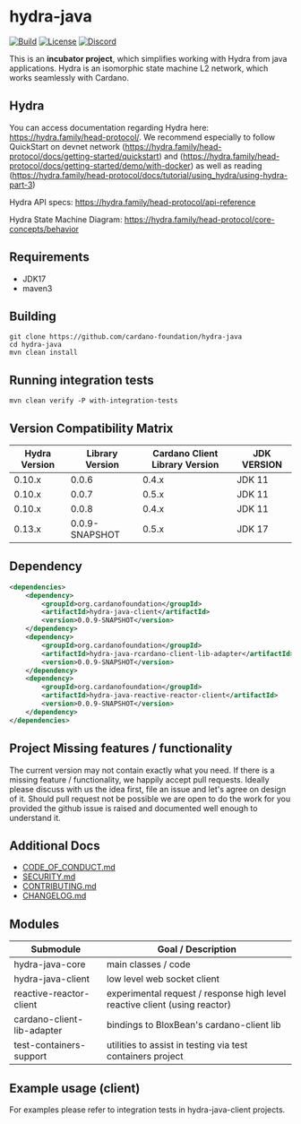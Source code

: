 # hydra-java

[![Build](https://github.com/cardano-foundation/hydra-java/actions/workflows/maven-build.yml/badge.svg)](https://github.com/cardano-foundation/hydra-java/actions/workflows/maven-build.yml)
[![License](https://img.shields.io:/github/license/cardano-foundation/hydra-java?label=license)](https://github.com/cardano-foundation/hydra-java/blob/master/LICENSE)
[![Discord](https://img.shields.io/discord/1022471509173882950)](https://discord.gg/4WVNHgQ7bP)

This is an **incubator project**, which simplifies working with Hydra from java applications. Hydra is an isomorphic state machine L2 network, which works seamlessly with Cardano.

## Hydra
You can access documentation regarding Hydra here: https://hydra.family/head-protocol/. We recommend especially to follow QuickStart on devnet network (https://hydra.family/head-protocol/docs/getting-started/quickstart) and (https://hydra.family/head-protocol/docs/getting-started/demo/with-docker) as well as reading (https://hydra.family/head-protocol/docs/tutorial/using_hydra/using-hydra-part-3)

Hydra API specs: https://hydra.family/head-protocol/api-reference

Hydra State Machine Diagram: https://hydra.family/head-protocol/core-concepts/behavior

## Requirements
- JDK17
- maven3

## Building
```
git clone https://github.com/cardano-foundation/hydra-java
cd hydra-java
mvn clean install
```

## Running integration tests
```shell
mvn clean verify -P with-integration-tests
```

## Version Compatibility Matrix

| Hydra Version | Library Version | Cardano Client Library Version | JDK VERSION |
|---------------|-----------------|--------------------------------|-------------|
| 0.10.x        | 0.0.6           | 0.4.x                          | JDK 11      |
| 0.10.x        | 0.0.7           | 0.5.x                          | JDK 11      |
| 0.10.x        | 0.0.8           | 0.4.x                          | JDK 11      |
| 0.13.x        | 0.0.9-SNAPSHOT  | 0.5.x                          | JDK 17      |

## Dependency
```xml
<dependencies>
    <dependency>
        <groupId>org.cardanofoundation</groupId>
        <artifactId>hydra-java-client</artifactId>
        <version>0.0.9-SNAPSHOT</version>
    </dependency>
    <dependency>
        <groupId>org.cardanofoundation</groupId>
        <artifactId>hydra-java-rcardano-client-lib-adapter</artifactId>
        <version>0.0.9-SNAPSHOT</version>
    </dependency>
    <dependency>
        <groupId>org.cardanofoundation</groupId>
        <artifactId>hydra-java-reactive-reactor-client</artifactId>
        <version>0.0.9-SNAPSHOT</version>
    </dependency>
</dependencies>
```

## Project Missing features / functionality
The current version may not contain exactly what you need. If there is a missing feature / functionality, we happily accept pull requests. Ideally please discuss with us the idea first, file an issue and let's agree on design of it. Should pull request not be possible we are open to do the work for you provided the github issue is raised and documented well enough to understand it. 

## Additional Docs
- [CODE_OF_CONDUCT.md](CODE_OF_CONDUCT.md)
- [SECURITY.md](SECURITY.md)
- [CONTRIBUTING.md](CONTRIBUTING.md)
- [CHANGELOG.md](CHANGELOG.md)

## Modules

| Submodule                  | Goal / Description                                                         |
|----------------------------|----------------------------------------------------------------------------|
| hydra-java-core            | main classes  / code                                                       |
| hydra-java-client          | low level web socket client                                                |
| reactive-reactor-client    | experimental request / response high level reactive client (using reactor) |
| cardano-client-lib-adapter | bindings to BloxBean's cardano-client lib                                  |
| test-containers-support    | utilities to assist in testing via test containers project                 |

## Example usage (client)

For examples please refer to integration tests in hydra-java-client projects.
